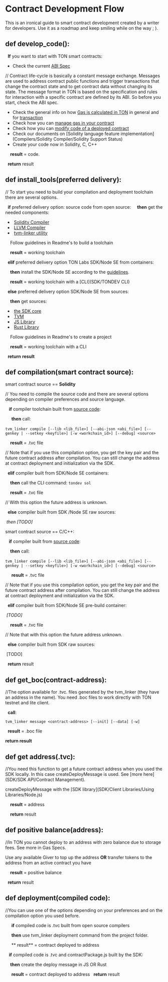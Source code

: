 # Contract Development Flow

This is an ironical guide to smart contract development created by a writer for developers. Use it as a roadmap and keep smiling while on the way ; ). 

## def develop_code():

&nbsp;&nbsp;**If** you want to start with TON smart contracts:

- Check the current [ABI Spec]()

// Contract life-cycle is basically a constant message exchange. Messages are used to address contract public functions and trigger transactions that change the contract state and to get contract data without changing its state. The message format in TON is based on the specification and rules for interaction with a specific contract are defined by its ABI. So before you start, check the ABI spec.

- Check the general info on how [Gas is calculated in TON]() in general and for [transaction]()</br>
- Check how you can [manage gas in your contract]()</br>
- Check how you can [modify code of a deployed contract]()</br>
- Check our documents on [Solidity language feature implementation](Compilers/Solidity Compiler/Solidity Support Status)</br>
- Create your code now in Solidity, C, C++ 

&nbsp;&nbsp;&nbsp;&nbsp;**result** = code.

&nbsp;&nbsp;**return** result

## def install_tools(preferred delivery):

// To start you need to build your compilation and deployment toolchain there are several options.

&nbsp;&nbsp;**if** preferred delivery option: source code from open source:
&nbsp;&nbsp;&nbsp;&nbsp;**then** get the needed components: 

- ​     [Solidity Compiler](https://github.com/tonlabs/TON-Solidity-Compiler)</br>
- ​     [LLVM Compiler]( https://github.com/tonlabs/TON-Compiler)</br>
- ​     [tvm-linker utility](https://github.com/tonlabs/TVM-linker) 

&nbsp;&nbsp;&nbsp;&nbsp;Follow guidelines in Readme's to build a toolchain

&nbsp;&nbsp;&nbsp;&nbsp;**result** = working toolchain

&nbsp;&nbsp;**elif** preferred delivery option TON Labs SDK/Node SE from containers:

&nbsp;&nbsp;&nbsp;&nbsp;**then** install the SDK/Node SE according to the [guidelines](SDK/Installation).

&nbsp;&nbsp;&nbsp;&nbsp;**result** =  working toolchain with a [CLI](SDK/TONDEV CLI)

&nbsp;&nbsp;**else** preferred delivery option  SDK/Node SE from sources:

&nbsp;&nbsp;&nbsp;&nbsp;**then** get sources:

- ​     [the SDK core]( https://github.com/tonlabs/TON-SDK )</br>
- ​     [TVM]( https://github.com/tonlabs/ton-labs-vm)</br>
- ​     [JS Library]( https://github.com/tonlabs/ton-client-js )</br>
- ​     [Rust Library](https://github.com/tonlabs/ton-client-rs) 

&nbsp;&nbsp;&nbsp;&nbsp;Follow guidelines in Readme's to create a project 

&nbsp;&nbsp;&nbsp;&nbsp;**result** = working toolchain with a CLI 

&nbsp;&nbsp;**return** **result**

## def compilation(smart contract source):

  smart contract source == **Solidity**

// You need to compile the source code and there are several options depending on compiler preferences and source language.

&nbsp;&nbsp; **if** compiler toolchain built from <u>source code</u>:

&nbsp;&nbsp;&nbsp;&nbsp; **then** call:

​       `tvm_linker compile [--lib <lib_file>] [--abi-json <abi_file>] [--genkey | --setkey <keyfile>] [-w <workchain_id>] [--debug] <source>`

&nbsp;&nbsp;&nbsp;&nbsp;**result** = .tvc file

 // Note that if you use this compilation option, you get the key pair and the future contract address after compilation. You can still change the address at contract deployment and initialization via the SDK. 

&nbsp;&nbsp;**elif**  compiler built from SDK/Node SE containers:

&nbsp;&nbsp;&nbsp;&nbsp;**then** call the CLI command: `tondev sol`

&nbsp;&nbsp;&nbsp;&nbsp;**result** = .tvc file

// With this option the future address is unknown.

&nbsp;&nbsp;**else** compiler built from  SDK /Node SE raw sources:

*​      then [TODO]*

  smart contract source == C/C++:

&nbsp;&nbsp; **if** compiler built from <u>source code</u>:

&nbsp;&nbsp;&nbsp;&nbsp;**then** call:

​        `tvm_linker compile [--lib <lib_file>] [--abi-json <abi_file>] [--genkey | --setkey <keyfile>] [-w <workchain_id>] [--debug] <source>`

&nbsp;&nbsp;&nbsp;&nbsp; **result** = .tvc file

 // Note that if you use this compilation option, you get the key pair and the future contract address after compilation. You can still change the address at contract deployment and initialization via the SDK.

&nbsp;&nbsp;**elif** compiler built from SDK/Node SE pre-build container:

​    *[TODO]*

&nbsp;&nbsp;&nbsp;&nbsp;**result** = .tvc file 

// Note that with this option the future address unknown.

&nbsp;&nbsp;**else** compiler built from SDK raw sources:

​         [TODO]  

&nbsp;&nbsp;**return** result

## def get_boc(contract-address):

 //The option available for .tvc. files generated by the tvm_linker (they have an address in the name). You need .boc files to work directly with TON testnet and lite client. 

&nbsp;&nbsp;**call**:

`
tvm_linker message <contract-address> [--init] [--data] [-w]
`

&nbsp;&nbsp;**result** = .boc file

**return result**

## def get address(.tvc):

//You need this function to get a future contract address when you used the SDK locally. In this case createDeployMessage is used. See [more here](SDK/SDK API/Contract Management).

createDeployMessage with the [SDK library](SDK/Client Libraries/Using Libraries/Node.js)

&nbsp;&nbsp;&nbsp;&nbsp;**result** = address

 &nbsp;&nbsp;&nbsp;&nbsp;**return** result 

## def positive balance(address):

//In TON you cannot deploy to an address with zero balance due to storage fees. See more in Gas Specs.

 Use any available Giver to top up the address **OR** transfer tokens to the address from an active contract you have

&nbsp;&nbsp;&nbsp;&nbsp;**result** = positive balance

&nbsp;&nbsp;**return** result

## def deployment(compiled code):

//You can use one of the options depending on your preferences and on the compilation option you used before.

&nbsp;&nbsp;&nbsp;&nbsp; **if** compiled code is .tvc built from open source compilers

 &nbsp;&nbsp;&nbsp;&nbsp;  **then** use tvm_linker deployment command from the project folder.

 &nbsp;&nbsp;&nbsp;&nbsp; ** result** = contract deployed to address

&nbsp;&nbsp; **if**  compiled code is .tvc and contractPackage.js built by the SDK:

&nbsp;&nbsp;&nbsp;&nbsp;**then**  create the deploy message in JS OR Rust

&nbsp;&nbsp;&nbsp;&nbsp; **result** = contract deployed to address
  &nbsp;&nbsp;**return** result



